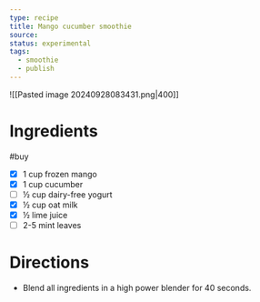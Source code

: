```yaml
---
type: recipe
title: Mango cucumber smoothie
source: 
status: experimental
tags:
  - smoothie
  - publish
---
```

![[Pasted image 20240928083431.png|400]]
# Ingredients
#buy
- [x] 1 cup frozen mango
- [x] 1 cup cucumber
- [ ] ½ cup dairy-free yogurt
- [x] ½ cup oat milk
- [x] ½ lime juice
- [ ] 2-5 mint leaves
# Directions
- Blend all ingredients in a high power blender for 40 seconds.